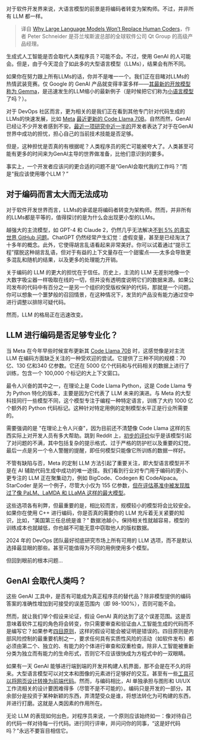 <!--
title: 为什么大语言模型不会取代人类程序员
cover: https://cdn.thenewstack.io/media/2024/02/179755fc-philipp-katzenberger-iijruoerocq-unsplash-1024x683.jpg
-->

对于软件开发界来说，大语言模型的前景是将编码者转变为架构师。不过，并非所有 LLM 都一样。

> 译自 [Why Large Language Models Won’t Replace Human Coders](https://thenewstack.io/why-large-language-models-wont-replace-human-coders/)，作者 Peter Schneider 是芬兰埃斯波总部的全球软件公司 Qt Group 的高级产品经理。

生成式人工智能是否会取代人类程序员？可能不会。不过，使用 GenAI 的人可能会。但是，由于今天混合了如此多的大型语言模型（LLMs），结果会有所不同。

如果你在努力跟上所有LLMs的话，你并不是唯一一个。我们正在目睹对LLMs的热情武装竞赛。仅 Google 的 GenAI 产品就变得丰富多样——[其最新的开放模型称为 Gemma](https://thenewstack.io/gemma-google-takes-on-small-open-models-llama-2-and-mistral/)，是迅速发生的LLM缩小的最新例子（是时候把它们称为[小语言模型](https://thenewstack.io/the-rise-of-small-language-models/)了吗？）。

对于 DevOps 社区而言，更为相关的是我们正在看到其他专门针对代码生成的LLMs的快速发展，比如 [Meta](https://about.meta.com/?utm_content=inline-mention) [最近更新的 Code Llama 70B](https://ai.meta.com/blog/code-llama-large-language-model-coding/)。自然而然，GenAI 已经让不少开发者感到不安。[最近一项研究中近一半的](https://www.pluralsight.com/resource-center/guides/new-developer-research-paper?exp=2)开发者表达了对于在GenAI世界中成功的担忧，担心自己的当前技术技能是否足够。

但是，这种担忧是否真的有根据呢？人类程序员的死亡可能被夸大了。人类甚至可能有更多的时间来为GenAI主导的世界做准备，比他们意识到的要多。

事实上，一个开发者应该问的更合适的问题不是“GenAI会取代我的工作吗？”而是“我应该使用哪个LLM？”

## 对于编码而言太大而无法成功

对于软件开发世界而言，LLMs的承诺是将编码者转变为架构师。然而，并非所有的LLMs都是平等的，值得探讨的是为什么会出现更小型的LLMs。

越强大的主流模型，如 GPT-4 和 Claude 2，仍然几乎无法解决[不到 5% 的真实世界 GitHub 问题](https://arxiv.org/abs/2310.06770)。ChatGPT 仍然经常产生幻觉：虚假变量，甚至是已经淘汰了十多年的概念。此外，它使得胡言乱语看起来非常美好。你可以试着通过“提示工程”摆脱这种胡言乱语，但对于有益的上下文量存在一个甜蜜点——太多会导致更多混乱和随机的结果，以及更多的处理能力开销。

关于编码的 LLM 的更大的担忧在于信任。历史上，主流的 LLM 无差别地像一个大数字吸尘器一样吸取在线的一切，但并没有透明度说明它们的数据来源。如果公司发布的代码中有百分之一是另一个组织的受版权保护的代码，那就是一个问题。你可以想象一个噩梦般的召回情景，在这种情况下，发货的产品没有能力通过空中进行调整以排除可疑代码。

然而，LLM 的格局正在迅速改变。

## LLM 进行编码是否足够专业化？

当 Meta 在今年早些时候宣布更新其 [Code Llama 70B](https://venturebeat.com/ai/meta-releases-code-llama-70b-an-open-source-behemoth-to-rival-private-ai-development/) 时，这感觉像是对主流 LLM 在编码方面缺乏关注的一种受欢迎的尝试。它提供了三种不同的规模：70 亿、130 亿和340 亿参数。它还在 5000 亿个代码和与代码相关的数据上进行了训练，包含一个 100,000 个标记的大上下文窗口。

最令人兴奋的其中之一，在理论上是 Code Llama Python，这是 Code Llama 专为 Python 特化的版本，主要是因为它代表了 LLM 未来的演进。与 Meta 的大型科技同行一些模型不同，这个模型专注于编程一种特定语言，训练了大约 1000 亿个额外的 Python 代码标记。这种针对特定用例的定制模型水平正是行业所需要的。

需要强调的是 "在理论上令人兴奋"，因为目前还不清楚像 Code Llama 这样的东西实际上对开发人员有多大帮助。跳到 Reddit 上，[初步的评价](https://www.reddit.com/r/LocalLLaMA/comments/1agcji6/how_is_codellama_70b_for_you_guys/)似乎是该模型引起了对问题的不满，其中包括复杂的提示格式、过于严格的防护栏以及重要的幻觉。最后一点是另一个令人警醒的提醒，即任何模型只能像它所训练的数据一样好。

不管有缺陷与否，Meta 的定制 LLM 方法引起了重要关注，即大型语言模型并不是在 AI 辅助代码生成中成功的唯一途径。我们看到行业对专门用于编码的更小、更专注的 LLM 正在聚集动力，例如 BigCode、Codegen 和 CodeAlpaca。StarCoder 是另一个例子，尽管大小仅为 155 亿参数，[但在评估基准中被发现胜过了像 PaLM、LaMDA 和 LLaMA 这样的最大模型](https://huggingface.co/blog/starcoder)。

这些选项各有利弊，但最重要的是，相比较而言，规模较小的模型将会比较安全。如果你在使用 C++ 进行编码，你是否真的需要你的 LLM 充斥着无关紧要的知识，比如，“美国第三任总统是谁？” 数据池越小，保持相关性就越容易，模型的训练成本也就越低，你也越不可能无意中窃取他人的版权数据。

2024 年的 DevOps 团队最好彻底研究市场上所有可用的 LLM 选项，而不是默认选择最显眼的那些。甚至可能值得为不同的用例使用多个模型。

但回到眼前的根本问题...

## GenAI 会取代人类吗？

这些 GenAI 工具中，是否有可能成为真正程序员的替代品？除非模型提供的编码答案的准确性增加到可接受的误差范围内（即 98-100%），否则可能不会。

然而，就让我们举个假设来论证，假设 GenAI 真的达到了这个误差范围。这是否意味着软件工程的角色将会转变，你只需要审查和验证由人工智能生成的代码而不是编写它？如果参考[四目原则](https://www.openriskmanual.org/wiki/Four_Eyes_Principle)，这样的假设可能会被证明是错误的。四目原则是内部风险控制的最重要机制之一，要求任何具有实质性风险的活动（如软件发布）都必须由第二个、独立的、有能力的个体进行审查和双重检查。除非人工智能被重新分类为独立而有能力的生命形式，否则它不应该很快成为方程式中的一双眼睛。

如果有一天 GenAI 能够进行端到端的开发并构建人机界面，那不会是在不久的将来。大型语言模型可以对文本和图像的元素进行足够好的交互。甚至有一些[工具可以将网页设计转换为前端代码](https://thenewstack.io/locofy-launches-large-design-model-to-turn-designs-to-code/)。然而，与编码相比，AI 单独承担与图形和 UI/UX 工作流相关的设计要困难得多（尽管不是不可能的）。编码只是开发的一部分。其余部分是投资于某种新颖的东西，弄清楚受众是谁，将想法转化为可构建的东西，并进行打磨。这就是人类因素的作用所在。

无论 LLM 的表现如何出色，对程序员来说，一个原则应该始终如一：像对待自己的代码一样对待每一行代码。进行同行评审，并问问你的同事，“这是好代码吗？”永远不要盲目相信它。
